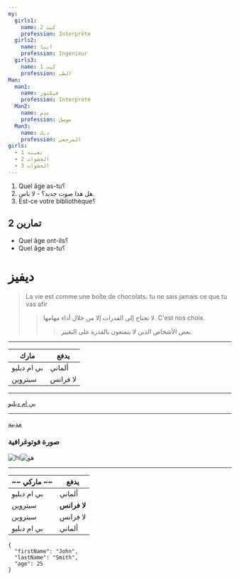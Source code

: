 ```yaml
---
my:
  girls1:
    name: كيت 2
    profession: Interprète
  girls2:
    name: اينا
    profession: Ingénieur
  girls3:
    name: كيت 1
    profession: الطب
Man:
  man1:
    name: فيكتور
    profession: Interprète
  Man2:
    name: عدم
    profession: موصل
  Man3:
    name: ديك
    profession: المرجعي
girls:
  - تعبئة 1
  - الحشوات 2
  - الحشوات 3
---
```



1. Quel âge as-tu؟
2. هل هذا صوت جديد؟ - لا باس.
3. Est-ce votre bibliothèque؟

## تمارين 2

- Quel âge ont-ils؟
- Quel âge as-tu؟

# ديفيز

> La vie est comme une boîte de chocolats، tu ne sais jamais ce que tu vas afir
>
> > لا تحتاج إلى القدرات إلا من خلال أداء مهامها. C'est nos choix.
> >
> > > بعض الأشخاص الذين لا يتمتعون بالقدرة على التغيير.

---

مارك | يدفع
--- | ---
بي ام دبليو | ألماني
سيتروين | لا فرانس

---

[بي ام دبليو](https://autoidea.by/)

---

[مدينة](https://www.citroen.by/)

### صورة فوتوغرافية

![hi](https://drive.google.com/file/d/1DOGDrudAldfgJeLKgOGoblgRM0CcIjv_/view?usp=sharing "c'est l'infobulle")![هو](https://drive.google.com/file/d/192JoAyqDkddY_35FYzuDgaItdI2U_6gm/view?usp=sharing)

---

~~ ماركي ~~ | يدفع
--- | ---
بي ام دبليو | ألماني
سيتروين | **لا فرانس**
سيتروين | لا فرانس
بي ام دبليو | ألماني

```
{
  "firstName": "John",
  "lastName": "Smith",
  "age": 25
}
```
